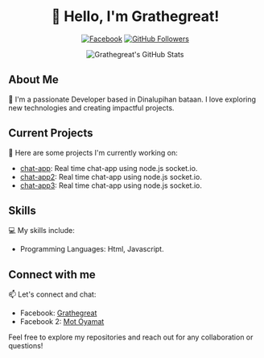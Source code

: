 <h1 align="center">👋 Hello, I'm Grathegreat!</h1>

<p align="center">
  <a href="https://www.facebook.com/Mr.Grathegreat"><img src="https://img.shields.io/badge/-Facebook-blue?style=flat-square&logo=facebook&logoColor=white&link=https://www.facebook.com/Mr.Grathegreat" alt="Facebook"></a>
  <a href="https://github.com/Grathegreat"><img src="https://img.shields.io/github/followers/Grathegreat?style=flat-square&logo=github&label=Follow&logoColor=white&color=black" alt="GitHub Followers"></a>
</p>

<p align="center">
  <img src="https://github-readme-stats.vercel.app/api?username=Grathegreat&show_icons=true&theme=radical" alt="Grathegreat's GitHub Stats">
</p>

## About Me

🌟 I'm a passionate Developer based in Dinalupihan bataan. I love exploring new technologies and creating impactful projects.

## Current Projects

🚀 Here are some projects I'm currently working on:

- [chat-app](https://github.com/Grathegreat/chat-app): Real time chat-app using node.js socket.io.
- [chat-app2](https://github.com/Grathegreat/chat-app2): Real time chat-app using node.js socket.io.
- [chat-app3](https://github.com/Grathegreat/chat-app3): Real time chat-app using node.js socket.io.

## Skills

💻 My skills include:

- Programming Languages: Html, Javascript.

## Connect with me

📫 Let's connect and chat:

- Facebook: [Grathegreat](https://www.facebook.com/Gra.the.great.0812)
- Facebook 2: [Mot Oyamat](https://www.facebook.com/Mr.Grathegreat)

Feel free to explore my repositories and reach out for any collaboration or questions!
